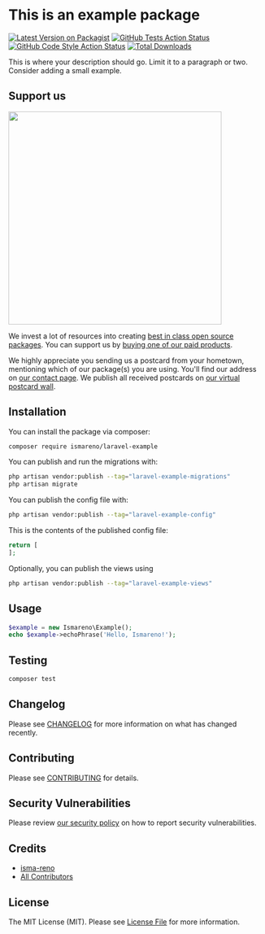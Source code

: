 # This is an example package

[![Latest Version on Packagist](https://img.shields.io/packagist/v/ismareno/laravel-example.svg?style=flat-square)](https://packagist.org/packages/ismareno/laravel-example)
[![GitHub Tests Action Status](https://img.shields.io/github/actions/workflow/status/ismareno/laravel-example/run-tests.yml?branch=main&label=tests&style=flat-square)](https://github.com/ismareno/laravel-example/actions?query=workflow%3Arun-tests+branch%3Amain)
[![GitHub Code Style Action Status](https://img.shields.io/github/actions/workflow/status/ismareno/laravel-example/fix-php-code-style-issues.yml?branch=main&label=code%20style&style=flat-square)](https://github.com/ismareno/laravel-example/actions?query=workflow%3A"Fix+PHP+code+style+issues"+branch%3Amain)
[![Total Downloads](https://img.shields.io/packagist/dt/ismareno/laravel-example.svg?style=flat-square)](https://packagist.org/packages/ismareno/laravel-example)

This is where your description should go. Limit it to a paragraph or two. Consider adding a small example.

## Support us

[<img src="https://github-ads.s3.eu-central-1.amazonaws.com/laravel-example.jpg?t=1" width="419px" />](https://spatie.be/github-ad-click/laravel-example)

We invest a lot of resources into creating [best in class open source packages](https://spatie.be/open-source). You can support us by [buying one of our paid products](https://spatie.be/open-source/support-us).

We highly appreciate you sending us a postcard from your hometown, mentioning which of our package(s) you are using. You'll find our address on [our contact page](https://spatie.be/about-us). We publish all received postcards on [our virtual postcard wall](https://spatie.be/open-source/postcards).

## Installation

You can install the package via composer:

```bash
composer require ismareno/laravel-example
```

You can publish and run the migrations with:

```bash
php artisan vendor:publish --tag="laravel-example-migrations"
php artisan migrate
```

You can publish the config file with:

```bash
php artisan vendor:publish --tag="laravel-example-config"
```

This is the contents of the published config file:

```php
return [
];
```

Optionally, you can publish the views using

```bash
php artisan vendor:publish --tag="laravel-example-views"
```

## Usage

```php
$example = new Ismareno\Example();
echo $example->echoPhrase('Hello, Ismareno!');
```

## Testing

```bash
composer test
```

## Changelog

Please see [CHANGELOG](CHANGELOG.md) for more information on what has changed recently.

## Contributing

Please see [CONTRIBUTING](CONTRIBUTING.md) for details.

## Security Vulnerabilities

Please review [our security policy](../../security/policy) on how to report security vulnerabilities.

## Credits

- [isma-reno](https://github.com/ismareno)
- [All Contributors](../../contributors)

## License

The MIT License (MIT). Please see [License File](LICENSE.md) for more information.
